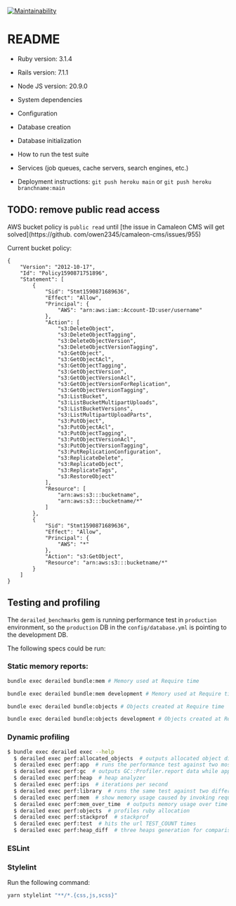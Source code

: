[![Maintainability](https://api.codeclimate.com/v1/badges/0c4a2c179abd96826e02/maintainability)](https://codeclimate.com/github/texpert/florsan/maintainability)

# README

* Ruby version: 3.1.4

* Rails version: 7.1.1

* Node JS version: 20.9.0

* System dependencies

* Configuration

* Database creation

* Database initialization

* How to run the test suite

* Services (job queues, cache servers, search engines, etc.)

* Deployment instructions: `git push heroku main` or `git push heroku branchname:main`

## TODO: remove public read access

AWS bucket policy is `public read` until [the issue in Camaleon CMS will get solved](https://github.
com/owen2345/camaleon-cms/issues/955)

Current bucket policy:

```
{
    "Version": "2012-10-17",
    "Id": "Policy1590871751896",
    "Statement": [
        {
            "Sid": "Stmt1590871689636",
            "Effect": "Allow",
            "Principal": {
                "AWS": "arn:aws:iam::Account-ID:user/username"
            },
            "Action": [
                "s3:DeleteObject",
                "s3:DeleteObjectTagging",
                "s3:DeleteObjectVersion",
                "s3:DeleteObjectVersionTagging",
                "s3:GetObject",
                "s3:GetObjectAcl",
                "s3:GetObjectTagging",
                "s3:GetObjectVersion",
                "s3:GetObjectVersionAcl",
                "s3:GetObjectVersionForReplication",
                "s3:GetObjectVersionTagging",
                "s3:ListBucket",
                "s3:ListBucketMultipartUploads",
                "s3:ListBucketVersions",
                "s3:ListMultipartUploadParts",
                "s3:PutObject",
                "s3:PutObjectAcl",
                "s3:PutObjectTagging",
                "s3:PutObjectVersionAcl",
                "s3:PutObjectVersionTagging",
                "s3:PutReplicationConfiguration",
                "s3:ReplicateDelete",
                "s3:ReplicateObject",
                "s3:ReplicateTags",
                "s3:RestoreObject"
            ],
            "Resource": [
                "arn:aws:s3:::bucketname",
                "arn:aws:s3:::bucketname/*"
            ]
        },
        {
            "Sid": "Stmt1590871689636",
            "Effect": "Allow",
            "Principal": {
                "AWS": "*"
            },
            "Action": "s3:GetObject",
            "Resource": "arn:aws:s3:::bucketname/*"
        }
    ]
}
```

## Testing and profiling

The `derailed_benchmarks` gem is running performance test in `production` environment, so the `production` DB in the `config/database.yml` is pointing to the development DB.

The following specs could be run:

### Static memory reports:

```bash
bundle exec derailed bundle:mem # Memory used at Require time

bundle exec derailed bundle:mem development # Memory used at Require time in `development` environment

bundle exec derailed bundle:objects # Objects created at Require time

bundle exec derailed bundle:objects development # Objects created at Require time in `development` environment

```

### Dynamic profiling

```bash
$ bundle exec derailed exec --help
  $ derailed exec perf:allocated_objects  # outputs allocated object diff after app is called TEST_COUNT times
  $ derailed exec perf:app  # runs the performance test against two most recent commits of the current app
  $ derailed exec perf:gc  # outputs GC::Profiler.report data while app is called TEST_COUNT times
  $ derailed exec perf:heap  # heap analyzer
  $ derailed exec perf:ips  # iterations per second
  $ derailed exec perf:library  # runs the same test against two different branches for statistical comparison
  $ derailed exec perf:mem  # show memory usage caused by invoking require per gem
  $ derailed exec perf:mem_over_time  # outputs memory usage over time
  $ derailed exec perf:objects  # profiles ruby allocation
  $ derailed exec perf:stackprof  # stackprof
  $ derailed exec perf:test  # hits the url TEST_COUNT times
  $ derailed exec perf:heap_diff  # three heaps generation for comparison
```

### ESLint

### Stylelint

Run the following command:

```bash
yarn stylelint "**/*.{css,js,scss}"
```
